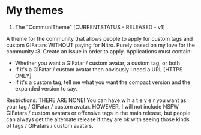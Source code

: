 # My themes

1. The "CommuniTheme" [CURRENTSTATUS - RELEASED - v1]

A theme for the community that allows people to apply for custom tags and custom GIFatars WITHOUT paying for Nitro. Purely based on my love for the community :3. Create an issue in order to apply. Applications must contain:

- Whether you want a GIFatar / custom avatar, a custom tag, or both
- If it's a GIFatar / custom avatar then obviously I need a URL [HTTPS ONLY]
- If it's a custom tag, tell me what you want the compact version and the expanded version to say.

Restrictions:
THERE ARE NONE! You can have w h a t e v e r you want as your tag / GIFatar / custom avatar. HOWEVER, I will not include NSFW GIFatars / custom avatars or offensive tags in the main release, but people can always get the alternate release if they are ok with seeing those kinds of tags / GIFatars / custom avatars.
